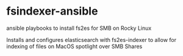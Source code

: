 # fsindexer-ansible
 ansible playbooks to install fs2es for SMB on Rocky Linux
 
 Installs and configures elasticsearch with fs2es-indexer to allow for indexing of files on MacOS spotlight over SMB Shares
